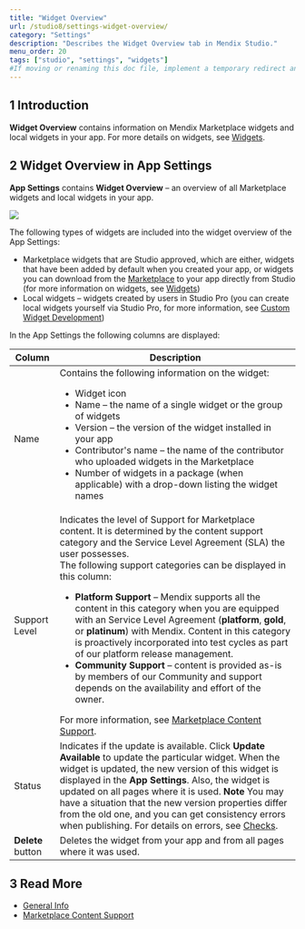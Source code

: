 ```yaml
---
title: "Widget Overview"
url: /studio8/settings-widget-overview/
category: "Settings"
description: "Describes the Widget Overview tab in Mendix Studio."
menu_order: 20
tags: ["studio", "settings", "widgets"]
#If moving or renaming this doc file, implement a temporary redirect and let the respective team know they should update the URL in the product. See Mapping to Products for more details.
---
```


## 1 Introduction

**Widget Overview** contains information on Mendix Marketplace widgets and local widgets in your app. For more details on widgets, see [Widgets](page-editor-widgets).

## 2 Widget Overview in App Settings

**App Settings** contains **Widget Overview** – an overview of all Marketplace widgets and local widgets in your app.

![](attachments/settings-widget-overview/widget-overview.png)

The following types of widgets are included into the widget overview of the App Settings:

* Marketplace widgets that are Studio approved, which are either, widgets that have been added by default when you created your app, or widgets you can download from the [Marketplace](/appstore/) to your app directly from Studio (for more information on widgets, see [Widgets](page-editor-widgets))
* Local widgets – widgets created by users in Studio Pro (you can create local widgets yourself via Studio Pro, for more information, see [Custom Widget Development](/howto8/extensibility/widget-development))

In the App Settings the following columns are displayed:

| Column            | Description                                                  |
| ----------------- | ------------------------------------------------------------ |
| Name              | Contains the following information on the widget: <ul><li>Widget icon</li><li> Name – the name of a single widget or the group of widgets</li><li>Version – the version of the widget installed in your app <li>Contributor's name – the name of the contributor who uploaded widgets in the Marketplace</li><li>Number of widgets in a package (when applicable) with a drop-down listing the widget names</li> |
| Support Level     | Indicates the level of Support for Marketplace content. It is determined by the content support category and the Service Level Agreement (SLA) the user possesses.<br />The following support categories can be displayed in this column: <ul><li>**Platform Support** – Mendix supports all the content in this category when you are equipped with an Service Level Agreement (**platform**, **gold**, or **platinum**) with Mendix. Content in this category is proactively incorporated into test cycles as part of our platform release management. </li><li>**Community Support** – content is provided as-is by members of our Community and support depends on the availability and effort of the owner. </li></ul> For more information, see [Marketplace Content Support](/appstore/general/app-store-content-support). |
| Status            | Indicates if the update is available. Click **Update Available** to update the particular widget. When the widget is updated, the new version of this widget is displayed in the **App Settings**. Also, the widget is updated on all pages where it is used. **Note** You may have a situation that the new version properties differ from the old one, and you can get consistency errors when publishing. For details on errors, see [Checks](checks). |
| **Delete** button | Deletes the widget from your app and from all pages where it was used. |

## 3 Read More

* [General Info](general)
* [Marketplace Content Support](/appstore/general/app-store-content-support)
